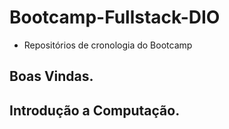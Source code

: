 # Bootcamp-Fullstack-DIO
* Repositórios de cronologia do Bootcamp

## Boas Vindas.

## Introdução a Computação.



